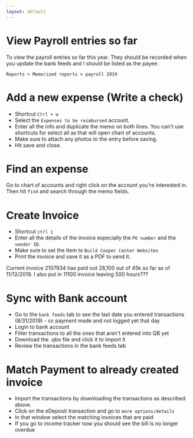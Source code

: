```yaml
---
layout: default
---
```


# View Payroll entries so far

To view the payroll entries so far this year. They should be recorded when you update the bank feeds and I should be listed as the payee.

`Reports > Memorized reports > payroll 2019`

# Add a new expense (Write a check)

- Shortcut `Ctrl + w`
- Select the `Expenses to be reimbursed` account.
- Enter all the info and duplicate the memo on both lines. You can't use shortcuts for select all as that will open chart of accounts.
- Make sure to attach any photos to the entry before saving.
- Hit save and close.

# Find an expense

Go to chart of accounts and right click on the account you're interested in. Then hit `find` and search through the memo fields.

# Create Invoice

- Shortcut `ctrl i`
- Enter all the details of the invoice especially the `PO number` and the `vender ID`.
- Make sure to set the Item to `Build Cooper Center Websites`
- Print the invoice and save it as a PDF to send it.

Current invoice 2107934 has paid out 28,100 out of 45k so far as of 11/12/2019. I also put in 11100 invoice leaving 500 hours???

# Sync with Bank account

- Go to the `bank feeds` tab to see the last date you entered transactions (8/31/2019) - cc payment made and not logged yet that day
- Login to bank account
- Filter transactions to all the ones that aren't entered into QB yet
- Download the .qbo file and click it to import it
- Review the transactions in the bank feeds tab

# Match Payment to already created invoice

- Import the transactions by downloading the transactions as described above.
- Click on the eDeposit transaction and go to `more options/details`
- In that window select the matching invoices that are paid
- If you go to income tracker now you should see the bill is no longer overdue
